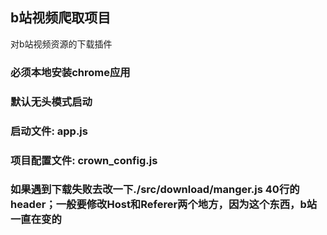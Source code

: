 ## b站视频爬取项目
对b站视频资源的下载插件  
### 必须本地安装chrome应用
### 默认无头模式启动
### 启动文件: app.js
### 项目配置文件: crown_config.js
### 如果遇到下载失败去改一下./src/download/manger.js 40行的header；一般要修改Host和Referer两个地方，因为这个东西，b站一直在变的